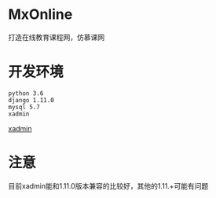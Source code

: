 # MxOnline
打造在线教育课程网，仿慕课网


# 开发环境
```
python 3.6
django 1.11.0
mysql 5.7
xadmin
```
[xadmin](https://github.com/sshwsfc/xadmin)


# 注意
目前xadmin能和1.11.0版本兼容的比较好，其他的1.11.+可能有问题


